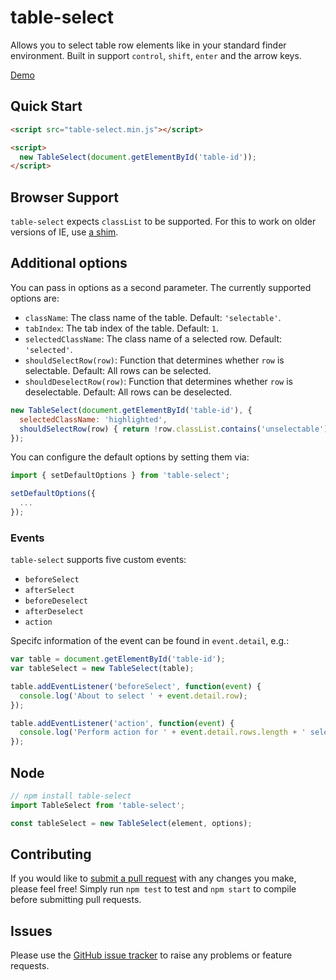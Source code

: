 # table-select

Allows you to select table row elements like in your standard finder environment.
Built in support `control`, `shift`, `enter` and the arrow keys.

[Demo](http://rusty1s.github.io/table-select/demo)

## Quick Start

```html
<script src="table-select.min.js"></script>

<script>
  new TableSelect(document.getElementById('table-id'));
</script>
```

## Browser Support

`table-select` expects `classList` to be supported. For this to work on older versions of
IE, use [a shim](https://github.com/Modernizr/Modernizr/wiki/HTML5-Cross-Browser-Polyfills#classlist).

## Additional options

You can pass in options as a second parameter. The currently supported options are:

* `className`: The class name of the table. Default: `'selectable'`.
* `tabIndex`: The tab index of the table. Default: `1`.
* `selectedClassName`: The class name of a selected row. Default: `'selected'`.
* `shouldSelectRow(row)`: Function that determines whether `row` is selectable.
Default: All rows can be selected.
* `shouldDeselectRow(row)`: Function that determines whether `row` is deselectable.
Default: All rows can be deselected.

```js
new TableSelect(document.getElementById('table-id'), {
  selectedClassName: 'highlighted',
  shouldSelectRow(row) { return !row.classList.contains('unselectable'); },
});
```

You can configure the default options by setting them via:

```js
import { setDefaultOptions } from 'table-select';

setDefaultOptions({
  ...
});
```

### Events

`table-select` supports five custom events:

* `beforeSelect`
* `afterSelect`
* `beforeDeselect`
* `afterDeselect`
* `action`

Specifc information of the event can be found in `event.detail`, e.g.:

```js
var table = document.getElementById('table-id');
var tableSelect = new TableSelect(table);

table.addEventListener('beforeSelect', function(event) {
  console.log('About to select ' + event.detail.row);
});

table.addEventListener('action', function(event) {
  console.log('Perform action for ' + event.detail.rows.length + ' selected row(s)');
});
```

## Node

```js
// npm install table-select
import TableSelect from 'table-select';

const tableSelect = new TableSelect(element, options);
```

## Contributing

If you would like to [submit a pull request](https://github.com/rusty1s/table-select/pulls)
with any changes you make, please feel free!
Simply run `npm test` to test and `npm start` to compile before submitting pull requests.

## Issues

Please use the [GitHub issue tracker](https://github.com/rusty1s/table-select/issues)
to raise any problems or feature requests.
